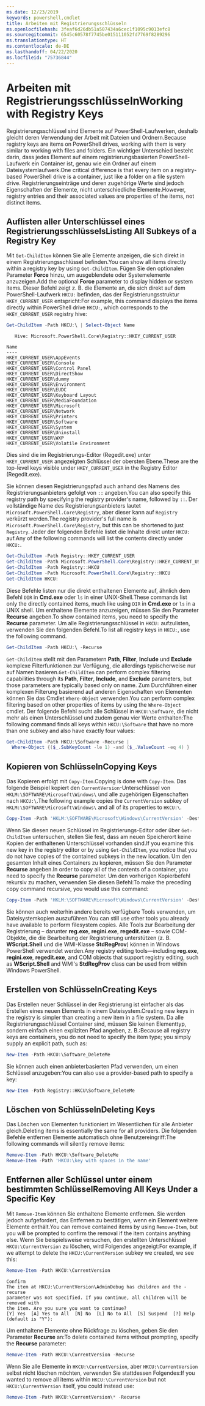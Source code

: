 ```yaml
---
ms.date: 12/23/2019
keywords: powershell,cmdlet
title: Arbeiten mit Registrierungsschlüsseln
ms.openlocfilehash: 3feaf6d26db51a507434a6cec1f1095c9013efc8
ms.sourcegitcommit: 6545c60578f7745be015111052fd7769f8289296
ms.translationtype: HT
ms.contentlocale: de-DE
ms.lasthandoff: 04/22/2020
ms.locfileid: "75736844"
---
```

# <a name="working-with-registry-keys"></a><span data-ttu-id="0109a-103">Arbeiten mit Registrierungsschlüsseln</span><span class="sxs-lookup"><span data-stu-id="0109a-103">Working with Registry Keys</span></span>

<span data-ttu-id="0109a-104">Registrierungsschlüssel sind Elemente auf PowerShell-Laufwerken, deshalb gleicht deren Verwendung der Arbeit mit Dateien und Ordnern.</span><span class="sxs-lookup"><span data-stu-id="0109a-104">Because registry keys are items on PowerShell drives, working with them is very similar to working with files and folders.</span></span> <span data-ttu-id="0109a-105">Ein wichtiger Unterschied besteht darin, dass jedes Element auf einem registrierungsbasierten PowerShell-Laufwerk ein Container ist, genau wie ein Ordner auf einem Dateisystemlaufwerk.</span><span class="sxs-lookup"><span data-stu-id="0109a-105">One critical difference is that every item on a registry-based PowerShell drive is a container, just like a folder on a file system drive.</span></span> <span data-ttu-id="0109a-106">Registrierungseinträge und deren zugehörige Werte sind jedoch Eigenschaften der Elemente, nicht unterschiedliche Elemente.</span><span class="sxs-lookup"><span data-stu-id="0109a-106">However, registry entries and their associated values are properties of the items, not distinct items.</span></span>

## <a name="listing-all-subkeys-of-a-registry-key"></a><span data-ttu-id="0109a-107">Auflisten aller Unterschlüssel eines Registrierungsschlüssels</span><span class="sxs-lookup"><span data-stu-id="0109a-107">Listing All Subkeys of a Registry Key</span></span>

<span data-ttu-id="0109a-108">Mit `Get-ChildItem` können Sie alle Elemente anzeigen, die sich direkt in einem Registrierungsschlüssel befinden.</span><span class="sxs-lookup"><span data-stu-id="0109a-108">You can show all items directly within a registry key by using `Get-ChildItem`.</span></span> <span data-ttu-id="0109a-109">Fügen Sie den optionalen Parameter **Force** hinzu, um ausgeblendete oder Systemelemente anzuzeigen.</span><span class="sxs-lookup"><span data-stu-id="0109a-109">Add the optional **Force** parameter to display hidden or system items.</span></span> <span data-ttu-id="0109a-110">Dieser Befehl zeigt z. B. die Elemente an, die sich direkt auf dem PowerShell-Laufwerk `HKCU:` befinden, das der Registrierungsstruktur `HKEY_CURRENT_USER` entspricht:</span><span class="sxs-lookup"><span data-stu-id="0109a-110">For example, this command displays the items directly within PowerShell drive `HKCU:`, which corresponds to the `HKEY_CURRENT_USER` registry hive:</span></span>

```powershell
Get-ChildItem -Path HKCU:\ | Select-Object Name
```

```Output
   Hive: Microsoft.PowerShell.Core\Registry::HKEY_CURRENT_USER

Name
----
HKEY_CURRENT_USER\AppEvents
HKEY_CURRENT_USER\Console
HKEY_CURRENT_USER\Control Panel
HKEY_CURRENT_USER\DirectShow
HKEY_CURRENT_USER\dummy
HKEY_CURRENT_USER\Environment
HKEY_CURRENT_USER\EUDC
HKEY_CURRENT_USER\Keyboard Layout
HKEY_CURRENT_USER\MediaFoundation
HKEY_CURRENT_USER\Microsoft
HKEY_CURRENT_USER\Network
HKEY_CURRENT_USER\Printers
HKEY_CURRENT_USER\Software
HKEY_CURRENT_USER\System
HKEY_CURRENT_USER\Uninstall
HKEY_CURRENT_USER\WXP
HKEY_CURRENT_USER\Volatile Environment
```

<span data-ttu-id="0109a-111">Dies sind die im Registrierungs-Editor (Regedit.exe) unter `HKEY_CURRENT_USER` angezeigten Schlüssel der obersten Ebene.</span><span class="sxs-lookup"><span data-stu-id="0109a-111">These are the top-level keys visible under `HKEY_CURRENT_USER` in the Registry Editor (Regedit.exe).</span></span>

<span data-ttu-id="0109a-112">Sie können diesen Registrierungspfad auch anhand des Namens des Registrierungsanbieters gefolgt von `::` angeben.</span><span class="sxs-lookup"><span data-stu-id="0109a-112">You can also specify this registry path by specifying the registry provider's name, followed by `::`.</span></span> <span data-ttu-id="0109a-113">Der vollständige Name des Registrierungsanbieters lautet `Microsoft.PowerShell.Core\Registry`, aber dieser kann auf `Registry` verkürzt werden.</span><span class="sxs-lookup"><span data-stu-id="0109a-113">The registry provider's full name is `Microsoft.PowerShell.Core\Registry`, but this can be shortened to just `Registry`.</span></span> <span data-ttu-id="0109a-114">Jeder der folgenden Befehle listet die Inhalte direkt unter `HKCU:` auf.</span><span class="sxs-lookup"><span data-stu-id="0109a-114">Any of the following commands will list the contents directly under `HKCU:`.</span></span>

```powershell
Get-ChildItem -Path Registry::HKEY_CURRENT_USER
Get-ChildItem -Path Microsoft.PowerShell.Core\Registry::HKEY_CURRENT_USER
Get-ChildItem -Path Registry::HKCU
Get-ChildItem -Path Microsoft.PowerShell.Core\Registry::HKCU
Get-ChildItem HKCU:
```

<span data-ttu-id="0109a-115">Diese Befehle listen nur die direkt enthaltenen Elemente auf, ähnlich dem Befehl `DIR` in **Cmd.exe** oder `ls` in einer UNIX-Shell.</span><span class="sxs-lookup"><span data-stu-id="0109a-115">These commands list only the directly contained items, much like using `DIR` in **Cmd.exe** or `ls` in a UNIX shell.</span></span> <span data-ttu-id="0109a-116">Um enthaltene Elemente anzuzeigen, müssen Sie den Parameter **Recurse** angeben.</span><span class="sxs-lookup"><span data-stu-id="0109a-116">To show contained items, you need to specify the **Recurse** parameter.</span></span> <span data-ttu-id="0109a-117">Um alle Registrierungsschlüssel in `HKCU:` aufzulisten, verwenden Sie den folgenden Befehl.</span><span class="sxs-lookup"><span data-stu-id="0109a-117">To list all registry keys in `HKCU:`, use the following command.</span></span>

```powershell
Get-ChildItem -Path HKCU:\ -Recurse
```

<span data-ttu-id="0109a-118">`Get-ChildItem` stellt mit den Parametern **Path**, **Filter**, **Include** und **Exclude** komplexe Filterfunktionen zur Verfügung, die allerdings typischerweise nur auf Namen basieren.</span><span class="sxs-lookup"><span data-stu-id="0109a-118">`Get-ChildItem` can perform complex filtering capabilities through its **Path**, **Filter**, **Include**, and **Exclude** parameters, but those parameters are typically based only on name.</span></span> <span data-ttu-id="0109a-119">Zum Durchführen einer komplexen Filterung basierend auf anderen Eigenschaften von Elementen können Sie das Cmdlet `Where-Object` verwenden.</span><span class="sxs-lookup"><span data-stu-id="0109a-119">You can perform complex filtering based on other properties of items by using the `Where-Object` cmdlet.</span></span> <span data-ttu-id="0109a-120">Der folgende Befehl sucht alle Schlüssel in `HKCU:\Software`, die nicht mehr als einen Unterschlüssel und zudem genau vier Werte enthalten:</span><span class="sxs-lookup"><span data-stu-id="0109a-120">The following command finds all keys within `HKCU:\Software` that have no more than one subkey and also have exactly four values:</span></span>

```powershell
Get-ChildItem -Path HKCU:\Software -Recurse |
  Where-Object {($_.SubKeyCount -le 1) -and ($_.ValueCount -eq 4) }
```

## <a name="copying-keys"></a><span data-ttu-id="0109a-121">Kopieren von Schlüsseln</span><span class="sxs-lookup"><span data-stu-id="0109a-121">Copying Keys</span></span>

<span data-ttu-id="0109a-122">Das Kopieren erfolgt mit `Copy-Item`.</span><span class="sxs-lookup"><span data-stu-id="0109a-122">Copying is done with `Copy-Item`.</span></span> <span data-ttu-id="0109a-123">Das folgende Beispiel kopiert den `CurrentVersion`-Unterschlüssel von `HKLM:\SOFTWARE\Microsoft\Windows\` und alle zugehörigen Eigenschaften nach `HKCU:\`.</span><span class="sxs-lookup"><span data-stu-id="0109a-123">The following example copies the `CurrentVersion` subkey of `HKLM:\SOFTWARE\Microsoft\Windows\` and all of its properties to `HKCU:\`.</span></span>

```powershell
Copy-Item -Path 'HKLM:\SOFTWARE\Microsoft\Windows\CurrentVersion' -Destination HKCU:
```

<span data-ttu-id="0109a-124">Wenn Sie diesen neuen Schlüssel im Registrierungs-Editor oder über `Get-ChildItem` untersuchen, stellen Sie fest, dass am neuen Speicherort keine Kopien der enthaltenen Unterschlüssel vorhanden sind.</span><span class="sxs-lookup"><span data-stu-id="0109a-124">If you examine this new key in the registry editor or by using `Get-ChildItem`, you notice that you do not have copies of the contained subkeys in the new location.</span></span> <span data-ttu-id="0109a-125">Um den gesamten Inhalt eines Containers zu kopieren, müssen Sie den Parameter **Recurse** angeben.</span><span class="sxs-lookup"><span data-stu-id="0109a-125">In order to copy all of the contents of a container, you need to specify the **Recurse** parameter.</span></span> <span data-ttu-id="0109a-126">Um den vorherigen Kopierbefehl rekursiv zu machen, verwenden Sie diesen Befehl:</span><span class="sxs-lookup"><span data-stu-id="0109a-126">To make the preceding copy command recursive, you would use this command:</span></span>

```powershell
Copy-Item -Path 'HKLM:\SOFTWARE\Microsoft\Windows\CurrentVersion' -Destination HKCU: -Recurse
```

<span data-ttu-id="0109a-127">Sie können auch weiterhin andere bereits verfügbare Tools verwenden, um Dateisystemkopien auszuführen.</span><span class="sxs-lookup"><span data-stu-id="0109a-127">You can still use other tools you already have available to perform filesystem copies.</span></span> <span data-ttu-id="0109a-128">Alle Tools zur Bearbeitung der Registrierung – darunter **reg.exe**, **regini.exe**, **regedit.exe** – sowie COM-Objekte, die die Bearbeitung der Registrierung unterstützen (z. B. **WScript.Shell** und die WMI-Klasse **StdRegProv**) können in Windows PowerShell verwendet werden.</span><span class="sxs-lookup"><span data-stu-id="0109a-128">Any registry editing tools—including **reg.exe**, **regini.exe**, **regedit.exe**, and COM objects that support registry editing, such as **WScript.Shell** and WMI's **StdRegProv** class can be used from within Windows PowerShell.</span></span>

## <a name="creating-keys"></a><span data-ttu-id="0109a-129">Erstellen von Schlüsseln</span><span class="sxs-lookup"><span data-stu-id="0109a-129">Creating Keys</span></span>

<span data-ttu-id="0109a-130">Das Erstellen neuer Schlüssel in der Registrierung ist einfacher als das Erstellen eines neuen Elements in einem Dateisystem.</span><span class="sxs-lookup"><span data-stu-id="0109a-130">Creating new keys in the registry is simpler than creating a new item in a file system.</span></span> <span data-ttu-id="0109a-131">Da alle Registrierungsschlüssel Container sind, müssen Sie keinen Elementtyp, sondern einfach einen expliziten Pfad angeben, z. B.:</span><span class="sxs-lookup"><span data-stu-id="0109a-131">Because all registry keys are containers, you do not need to specify the item type; you simply supply an explicit path, such as:</span></span>

```powershell
New-Item -Path HKCU:\Software_DeleteMe
```

<span data-ttu-id="0109a-132">Sie können auch einen anbieterbasierten Pfad verwenden, um einen Schlüssel anzugeben:</span><span class="sxs-lookup"><span data-stu-id="0109a-132">You can also use a provider-based path to specify a key:</span></span>

```powershell
New-Item -Path Registry::HKCU\Software_DeleteMe
```

## <a name="deleting-keys"></a><span data-ttu-id="0109a-133">Löschen von Schlüsseln</span><span class="sxs-lookup"><span data-stu-id="0109a-133">Deleting Keys</span></span>

<span data-ttu-id="0109a-134">Das Löschen von Elementen funktioniert im Wesentlichen für alle Anbieter gleich.</span><span class="sxs-lookup"><span data-stu-id="0109a-134">Deleting items is essentially the same for all providers.</span></span> <span data-ttu-id="0109a-135">Die folgenden Befehle entfernen Elemente automatisch ohne Benutzereingriff:</span><span class="sxs-lookup"><span data-stu-id="0109a-135">The following commands will silently remove items:</span></span>

```powershell
Remove-Item -Path HKCU:\Software_DeleteMe
Remove-Item -Path 'HKCU:\key with spaces in the name'
```

## <a name="removing-all-keys-under-a-specific-key"></a><span data-ttu-id="0109a-136">Entfernen aller Schlüssel unter einem bestimmten Schlüssel</span><span class="sxs-lookup"><span data-stu-id="0109a-136">Removing All Keys Under a Specific Key</span></span>

<span data-ttu-id="0109a-137">Mit `Remove-Item` können Sie enthaltene Elemente entfernen. Sie werden jedoch aufgefordert, das Entfernen zu bestätigen, wenn ein Element weitere Elemente enthält.</span><span class="sxs-lookup"><span data-stu-id="0109a-137">You can remove contained items by using `Remove-Item`, but you will be prompted to confirm the removal if the item contains anything else.</span></span> <span data-ttu-id="0109a-138">Wenn Sie beispielsweise versuchen, den erstellten Unterschlüssel `HKCU:\CurrentVersion` zu löschen, wird Folgendes angezeigt:</span><span class="sxs-lookup"><span data-stu-id="0109a-138">For example, if we attempt to delete the `HKCU:\CurrentVersion` subkey we created, we see this:</span></span>

```powershell
Remove-Item -Path HKCU:\CurrentVersion
```

```Output
Confirm
The item at HKCU:\CurrentVersion\AdminDebug has children and the -recurse
parameter was not specified. If you continue, all children will be removed with
the item. Are you sure you want to continue?
[Y] Yes  [A] Yes to All  [N] No  [L] No to All  [S] Suspend  [?] Help (default is "Y"):
```

<span data-ttu-id="0109a-139">Um enthaltene Elemente ohne Rückfrage zu löschen, geben Sie den Parameter **Recurse** an:</span><span class="sxs-lookup"><span data-stu-id="0109a-139">To delete contained items without prompting, specify the **Recurse** parameter:</span></span>

```powershell
Remove-Item -Path HKCU:\CurrentVersion -Recurse
```

<span data-ttu-id="0109a-140">Wenn Sie alle Elemente in `HKCU:\CurrentVersion`, aber `HKCU:\CurrentVersion` selbst nicht löschen möchten, verwenden Sie stattdessen Folgendes:</span><span class="sxs-lookup"><span data-stu-id="0109a-140">If you wanted to remove all items within `HKCU:\CurrentVersion` but not `HKCU:\CurrentVersion` itself, you could instead use:</span></span>

```powershell
Remove-Item -Path HKCU:\CurrentVersion\* -Recurse
```
